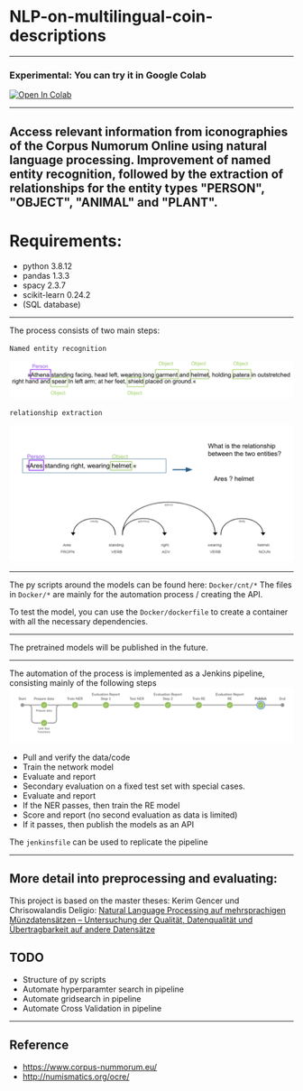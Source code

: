 # NLP-on-multilingual-coin-descriptions
-----------

### Experimental: You can try it in Google Colab

[![Open In Colab](https://colab.research.google.com/assets/colab-badge.svg)](https://colab.research.google.com/github/Frankfurt-BigDataLab/NLP-on-multilingual-coin-datasets/blob/main/Colab/NER.ipynb)

-----------
Access relevant information from iconographies of the Corpus Numorum Online using natural language processing. Improvement of named entity recognition, followed by the extraction of relationships for the entity types "PERSON", "OBJECT", "ANIMAL" and "PLANT".
-----------
# Requirements:

- python          3.8.12
- pandas          1.3.3 
- spacy           2.3.7 
- scikit-learn       0.24.2
- (SQL database)
-----------

The process consists of two main steps: 

`Named entity recognition` 

<img src="imgs/ner.png" alt="NER" width="600"/>

`relationship extraction`

<img src="imgs/re.png" alt="RE" width="600"/>


-----------
The py scripts around the models can be found here: `Docker/cnt/*`
The files in `Docker/*` are mainly for the automation process / creating the API.

To test the model, you can use the `Docker/dockerfile` to create a container with all the necessary dependencies. 

-----------

The pretrained models will be published in the future.

-----------
The automation of the process is implemented as a Jenkins pipeline, consisting mainly of the following steps
<img src="imgs/jenkins_pipeline.png" alt="Pipeline" width="800"/>
- Pull and verify the data/code
- Train the network model
- Evaluate and report
- Secondary evaluation on a fixed test set with special cases.
- Evaluate and report
- If the NER passes, then train the RE model
- Score and report (no second evaluation as data is limited)
- If it passes, then publish the models as an API

The `jenkinsfile` can be used to replicate the pipeline

-----------
## More detail into preprocessing and evaluating:
This project is based on the master theses:
Kerim Gencer und Chrisowalandis Deligio: [Natural Language Processing auf mehrsprachigen Münzdatensätzen – Untersuchung der Qualität, Datenqualität und Übertragbarkeit auf andere Datensätze](http://www.bigdata.uni-frankfurt.de/wp-content/uploads/2021/11/Masterthesis_Deligio_Gencer_DBISOnline.pdf)


## TODO ##

- Structure of py scripts
- Automate hyperparamter search in pipeline
- Automate gridsearch in pipeline
- Automate Cross Validation in pipeline
-----------
## Reference
- https://www.corpus-nummorum.eu/
- http://numismatics.org/ocre/
